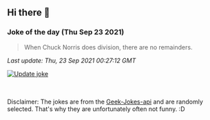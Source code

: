 ## Hi there 👋

### Joke of the day (Thu Sep 23 2021)
<!-- joke -->
>When Chuck Norris does division, there are no remainders.
<!-- /joke -->

*Last update: Thu, 23 Sep 2021 00:27:12 GMT*

[![Update joke](https://github.com/nclskfm/nclskfm/actions/workflows/joke.yml/badge.svg)](https://github.com/nclskfm/nclskfm/actions/workflows/joke.yml)

<br><br>
Disclaimer: The jokes are from the [Geek-Jokes-api](https://github.com/sameerkumar18/geek-joke-api) and are randomly selected. That's why they are unfortunately often not funny. :D
